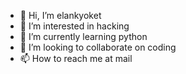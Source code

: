 - 👋 Hi, I’m elankyoket
- 👀 I’m interested in hacking
- 🌱 I’m currently learning python
- 💞️ I’m looking to collaborate on coding
- 📫 How to reach me at mail
